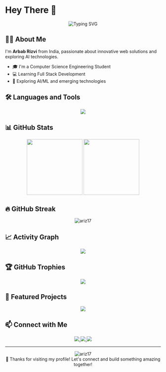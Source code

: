 # Hey There 👋

<div align="center">
  <img src="https://readme-typing-svg.herokuapp.com?font=Fira+Code&pause=1000&color=00E6CC&center=true&vCenter=true&width=435&lines=Full+Stack+Developer;AI/ML+Enthusiast;Always+Learning+New+Things" alt="Typing SVG" />
</div>

## 🧑‍💻 About Me

I'm **Arbab Rizvi** from India, passionate about innovative web solutions and exploring AI technologies.

- 🎓 I'm a Computer Science Engineering Student
- 💻 Learning Full Stack Development
- 🤖 Exploring AI/ML and emerging technologies

## 🛠️ Languages and Tools

<div align="center">
  <img src="https://skillicons.dev/icons?i=html,css,js,python,react,nodejs,github&theme=dark" />
</div>

## 📊 GitHub Stats

<div align="center">
  <img height="180em" src="https://github-readme-stats.vercel.app/api?username=ariz17&show_icons=true&theme=tokyonight&include_all_commits=true&count_private=true"/>
  <img height="180em" src="https://github-readme-stats.vercel.app/api/top-langs/?username=ariz17&layout=compact&langs_count=8&theme=tokyonight"/>
</div>

## 🔥 GitHub Streak

<div align="center">
  <img src="https://github-readme-streak-stats.herokuapp.com/?user=ariz17&theme=tokyonight" alt="ariz17" />
</div>

## 📈 Activity Graph

<div align="center">
  <img src="https://github-readme-activity-graph.vercel.app/graph?username=ariz17&theme=tokyo-night&bg_color=1a1b27&color=70a5fd&line=bf91f3&point=38bdae&area=true&hide_border=true" />
</div>

## 🏆 GitHub Trophies

<div align="center">
  <img src="https://github-profile-trophy.vercel.app/?username=ariz17&theme=tokyonight&no-frame=false&no-bg=false&margin-w=4" />
</div>

## 🌟 Featured Projects

<div align="center">
  <a href="https://github.com/ariz17/Portfolio">
    <img src="https://github-readme-stats.vercel.app/api/pin/?username=ariz17&repo=Portfolio&theme=tokyonight" />
  </a>
</div>

## 📫 Connect with Me

<div align="center">
  <a href="www.linkedin.com/in/mohd-arbab-rizvi-3217b9366">
    <img src="https://img.shields.io/badge/LinkedIn-0077B5?style=for-the-badge&logo=linkedin&logoColor=white" />
  </a>
  <a href="https://github.com/ariz-17">
    <img src="https://img.shields.io/badge/GitHub-100000?style=for-the-badge&logo=github&logoColor=white" />
  </a>
  <a href="mailto:arbabrizviwork@gmail.com">
    <img src="https://img.shields.io/badge/Gmail-D14836?style=for-the-badge&logo=gmail&logoColor=white" />
  </a>
</div>

---

<div align="center">
  <img src="https://komarev.com/ghpvc/?username=ariz17&label=Profile%20views&color=0e75b6&style=flat" alt="ariz17" />
</div>

<div align="center">
  💙 Thanks for visiting my profile! Let's connect and build something amazing together!
</div>
